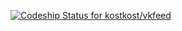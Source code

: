 [ ![Codeship Status for kostkost/vkfeed](https://codeship.io/projects/24b881d0-0dea-0132-644f-02d5bf339ff4/status)](https://codeship.io/projects/32350)
